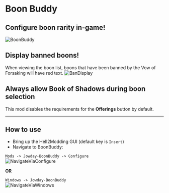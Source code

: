 # Boon Buddy
## Configure boon rarity in-game!
![BoonBuddy](https://github.com/The-Black-Lodge/JowdayBoonBuddy/assets/7319207/0b4c2a0b-0e5c-48cb-b1e4-a9efd0a680b2)

## Display banned boons!
When viewing the boon list, boons that have been banned by the Vow of Forsaking will have red text.
![BanDisplay](https://github.com/The-Black-Lodge/JowdayBoonBuddy/assets/7319207/e498c3b2-1e70-41b1-aee1-cbbe273eb0c5)

## Always allow Book of Shadows during boon selection
This mod disables the requirements for the **Offerings** button by default.

---

## How to use
- Bring up the Hell2Modding GUI (default key is `Insert`)
- Navigate to BoonBuddy:

`Mods -> Jowday-BoonBuddy -> Configure` \
![NavigateViaConfigure](https://github.com/The-Black-Lodge/JowdayBoonBuddy/assets/7319207/42971050-5b9f-4595-a3b5-d2020dbfab58)

**OR** 

`Windows -> Jowday-BoonBuddy` \
![NavigateViaWindows](https://github.com/The-Black-Lodge/JowdayBoonBuddy/assets/7319207/b6ef598e-d062-470a-884e-ea0f2ce7ab33)

